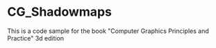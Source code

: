CG_Shadowmaps
=============

This is a code sample for the book "Computer Graphics Principles and Practice" 3d edition
